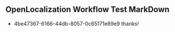 ## OpenLocalization Workflow Test MarkDown
* 4be47367-6166-44db-8057-0c65171e89e9 thanks!

<!--HONumber=Sep16_HO1-->


